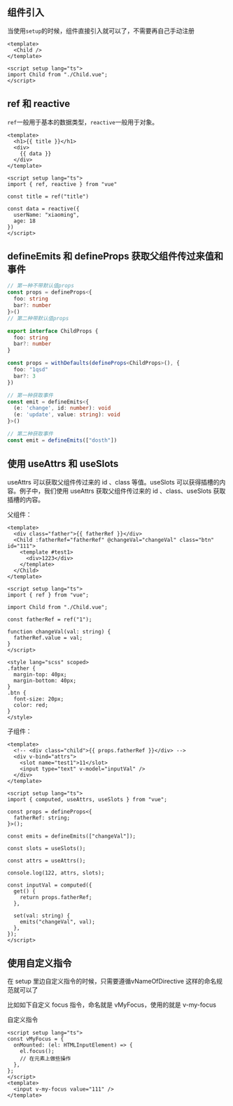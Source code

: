 

## 组件引入
当使用`setup`的时候，组件直接引入就可以了，不需要再自己手动注册
```vue
<template>
  <Child />
</template>

<script setup lang="ts">
import Child from "./Child.vue";
</script>
```
## ref 和 reactive
`ref`一般用于基本的数据类型，`reactive`一般用于对象。
```vue
<template>
  <h1>{{ title }}</h1>
  <div>
    {{ data }}
  </div>
</template>

<script setup lang="ts">
import { ref, reactive } from "vue"

const title = ref("title")

const data = reactive({
  userName: "xiaoming",
  age: 18
})
</script>
```
## defineEmits 和 defineProps 获取父组件传过来值和事件
```ts
// 第一种不带默认值props
const props = defineProps<{
  foo: string
  bar?: number
}>()
// 第二种带默认值props

export interface ChildProps {
  foo: string
  bar?: number
}

const props = withDefaults(defineProps<ChildProps>(), {
  foo: "1qsd"
  bar?: 3
})

// 第一种获取事件
const emit = defineEmits<{
  (e: 'change', id: number): void
  (e: 'update', value: string): void
}>()

// 第二种获取事件
const emit = defineEmits(["dosth"])
```
## 使用 useAttrs 和 useSlots
useAttrs 可以获取父组件传过来的 id 、class 等值。useSlots 可以获得插槽的内容。例子中，我们使用 useAttrs 获取父组件传过来的 id 、class、useSlots 获取插槽的内容。

父组件：
```vue
<template>
  <div class="father">{{ fatherRef }}</div>
  <Child :fatherRef="fatherRef" @changeVal="changeVal" class="btn" id="111">
    <template #test1>
      <div>1223</div>
    </template>
  </Child>
</template>

<script setup lang="ts">
import { ref } from "vue";

import Child from "./Child.vue";

const fatherRef = ref("1");

function changeVal(val: string) {
  fatherRef.value = val;
}
</script>

<style lang="scss" scoped>
.father {
  margin-top: 40px;
  margin-bottom: 40px;
}
.btn {
  font-size: 20px;
  color: red;
}
</style>
```
子组件：
```vue
<template>
  <!-- <div class="child">{{ props.fatherRef }}</div> -->
  <div v-bind="attrs">
    <slot name="test1">11</slot>
    <input type="text" v-model="inputVal" />
  </div>
</template>

<script setup lang="ts">
import { computed, useAttrs, useSlots } from "vue";

const props = defineProps<{
  fatherRef: string;
}>();

const emits = defineEmits(["changeVal"]);

const slots = useSlots();

const attrs = useAttrs();

console.log(122, attrs, slots);

const inputVal = computed({
  get() {
    return props.fatherRef;
  },

  set(val: string) {
    emits("changeVal", val);
  },
});
</script>
```
## 使用自定义指令
在 setup 里边自定义指令的时候，只需要遵循vNameOfDirective  这样的命名规范就可以了

比如如下自定义 focus 指令，命名就是 vMyFocus，使用的就是 v-my-focus

自定义指令
```vue
<script setup lang="ts">
const vMyFocus = {
  onMounted: (el: HTMLInputElement) => {
    el.focus();
    // 在元素上做些操作
  },
};
</script>
<template>
  <input v-my-focus value="111" />
</template>
```
